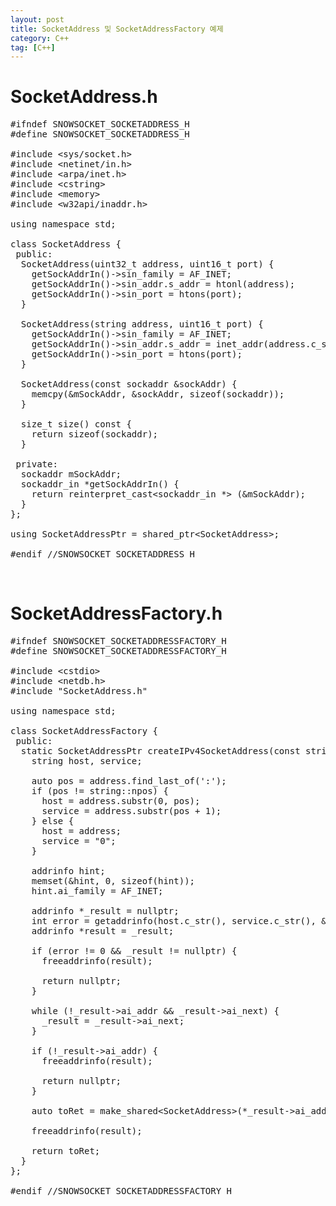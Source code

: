 ```yaml
---
layout: post
title: SocketAddress 및 SocketAddressFactory 예제
category: C++
tag: [C++]
---
```

# SocketAddress.h

<pre class="prettyprint">
#ifndef SNOWSOCKET_SOCKETADDRESS_H
#define SNOWSOCKET_SOCKETADDRESS_H

#include &lt;sys/socket.h&gt;
#include &lt;netinet/in.h&gt;
#include &lt;arpa/inet.h&gt;
#include &lt;cstring&gt;
#include &lt;memory&gt;
#include &lt;w32api/inaddr.h&gt;

using namespace std;

class SocketAddress {
 public:
  SocketAddress(uint32_t address, uint16_t port) {
    getSockAddrIn()->sin_family = AF_INET;
    getSockAddrIn()->sin_addr.s_addr = htonl(address);
    getSockAddrIn()->sin_port = htons(port);
  }

  SocketAddress(string address, uint16_t port) {
    getSockAddrIn()->sin_family = AF_INET;
    getSockAddrIn()->sin_addr.s_addr = inet_addr(address.c_str());
    getSockAddrIn()->sin_port = htons(port);
  }

  SocketAddress(const sockaddr &sockAddr) {
    memcpy(&mSockAddr, &sockAddr, sizeof(sockaddr));
  }

  size_t size() const {
    return sizeof(sockaddr);
  }

 private:
  sockaddr mSockAddr;
  sockaddr_in *getSockAddrIn() {
    return reinterpret_cast&lt;sockaddr_in *&gt; (&mSockAddr);
  }
};

using SocketAddressPtr = shared_ptr&lt;SocketAddress&gt;;

#endif //SNOWSOCKET_SOCKETADDRESS_H
</pre>

<br>

# SocketAddressFactory.h

<pre class="prettyprint">
#ifndef SNOWSOCKET_SOCKETADDRESSFACTORY_H
#define SNOWSOCKET_SOCKETADDRESSFACTORY_H

#include &lt;cstdio&gt;
#include &lt;netdb.h&gt;
#include "SocketAddress.h"

using namespace std;

class SocketAddressFactory {
 public:
  static SocketAddressPtr createIPv4SocketAddress(const string &address) {
    string host, service;

    auto pos = address.find_last_of(':');
    if (pos != string::npos) {
      host = address.substr(0, pos);
      service = address.substr(pos + 1);
    } else {
      host = address;
      service = "0";
    }

    addrinfo hint;
    memset(&hint, 0, sizeof(hint));
    hint.ai_family = AF_INET;

    addrinfo *_result = nullptr;
    int error = getaddrinfo(host.c_str(), service.c_str(), &hint, &_result);
    addrinfo *result = _result;

    if (error != 0 && _result != nullptr) {
      freeaddrinfo(result);

      return nullptr;
    }

    while (!_result->ai_addr && _result->ai_next) {
      _result = _result->ai_next;
    }

    if (!_result->ai_addr) {
      freeaddrinfo(result);

      return nullptr;
    }

    auto toRet = make_shared&lt;SocketAddress&gt;(*_result->ai_addr);

    freeaddrinfo(result);

    return toRet;
  }
};

#endif //SNOWSOCKET_SOCKETADDRESSFACTORY_H
</pre>